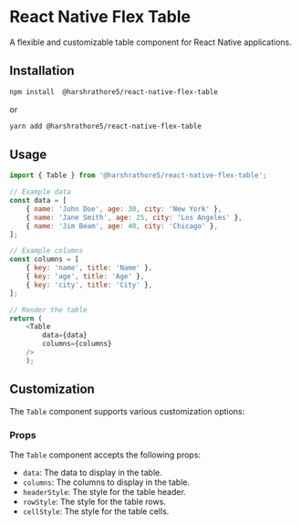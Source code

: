 # React Native Flex Table

A flexible and customizable table component for React Native applications.

## Installation

```bash
npm install  @harshrathore5/react-native-flex-table
```
or 
```bash
yarn add @harshrathore5/react-native-flex-table
```


## Usage

```javascript
import { Table } from '@harshrathore5/react-native-flex-table';

// Example data
const data = [
    { name: 'John Doe', age: 30, city: 'New York' },
    { name: 'Jane Smith', age: 25, city: 'Los Angeles' },
    { name: 'Jim Beam', age: 40, city: 'Chicago' },
];

// Example columns
const columns = [
    { key: 'name', title: 'Name' },
    { key: 'age', title: 'Age' },
    { key: 'city', title: 'City' },
];

// Render the table
return (
    <Table
        data={data}
        columns={columns}
    />
    );
```

## Customization

The `Table` component supports various customization options:

### Props

The `Table` component accepts the following props:

- `data`: The data to display in the table.
- `columns`: The columns to display in the table.
- `headerStyle`: The style for the table header.
- `rowStyle`: The style for the table rows.
- `cellStyle`: The style for the table cells.


